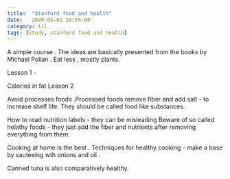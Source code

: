 ```yaml
---
title:  "Stanford food and health"
date:   2020-05-02 20:55:00
category: til
tags: [study, stanford food and health]
---
```


A simple course . The ideas are basically presented from the books by Michael Pollan . Eat less , mostly plants.

Lesson 1 - 

Calories in fat 
Lesson 2 

Avoid processes foods .Processed foods remove fiber and add salt - to increase shelf life. They should be called food like substances.

How to read nutrition labels - they can be misleading
Beware of so called helathy foods - they just add the fiber and nutrients after removing everything from them. 

Cooking at home is the best . Techniques for healthy cooking - make a base by sauteeing wth onions and oil . 

Canned tuna is also comparatively healthy.








